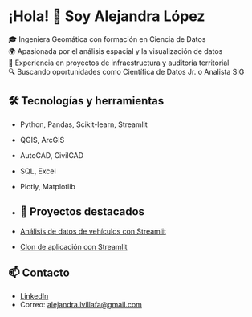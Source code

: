 # ¡Hola! 👋 Soy Alejandra López 

🎓 Ingeniera Geomática con formación en Ciencia de Datos  
🌍 Apasionada por el análisis espacial y la visualización de datos  
🧪 Experiencia en proyectos de infraestructura y auditoría territorial  
🔍 Buscando oportunidades como Científica de Datos Jr. o Analista SIG

## 🛠️ Tecnologías y herramientas

- Python, Pandas, Scikit-learn, Streamlit
- QGIS, ArcGIS
- AutoCAD, CivilCAD
- SQL, Excel
- Plotly, Matplotlib

- ## 📌 Proyectos destacados

- [Análisis de datos de vehículos con Streamlit](https://github.com/Alcalov15/Proyecto)
- [Clon de aplicación con Streamlit](https://github.com/Alcalov15/Clon)

## 📫 Contacto

- [LinkedIn](https://www.linkedin.com/in/alejandra-lopez-villafan/)
- Correo: alejandra.lvillafa@gmail.com
